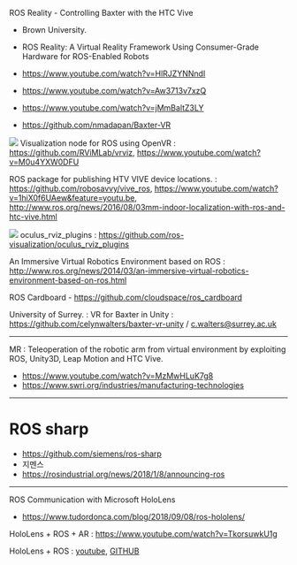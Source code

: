 ROS Reality - Controlling Baxter with the HTC Vive 
- Brown University. 
- ROS Reality: A Virtual Reality Framework Using Consumer-Grade Hardware for ROS-Enabled Robots
- https://www.youtube.com/watch?v=HlRJZYNNndI
- https://www.youtube.com/watch?v=Aw3713v7xzQ
- https://www.youtube.com/watch?v=jMmBaltZ3LY


- https://github.com/nmadapan/Baxter-VR


![](https://github.com/RViMLab/vrviz/raw/master/turtlebot_demo.jpg)
Visualization node for ROS using OpenVR : https://github.com/RViMLab/vrviz, https://www.youtube.com/watch?v=M0u4YXW0DFU

ROS package for publishing HTV VIVE device locations. : https://github.com/robosavvy/vive_ros, https://www.youtube.com/watch?v=1hiX0f6UAew&feature=youtu.be, http://www.ros.org/news/2016/08/03mm-indoor-localization-with-ros-and-htc-vive.html


![](https://github.com/ros-visualization/oculus_rviz_plugins/raw/groovy-devel/doc/screenshot.png)
oculus_rviz_plugins : https://github.com/ros-visualization/oculus_rviz_plugins




An Immersive Virtual Robotics Environment based on ROS : http://www.ros.org/news/2014/03/an-immersive-virtual-robotics-environment-based-on-ros.html 


ROS Cardboard - https://github.com/cloudspace/ros_cardboard 


University of Surrey. : VR for Baxter in Unity : https://github.com/celynwalters/baxter-vr-unity / c.walters@surrey.ac.uk


---

MR  : Teleoperation of the robotic arm from virtual environment by exploiting ROS, Unity3D, Leap Motion and HTC Vive. 

- https://www.youtube.com/watch?v=MzMwHLuK7g8
- https://www.swri.org/industries/manufacturing-technologies


---

# ROS sharp 
- https://github.com/siemens/ros-sharp
- 지멘스 
- https://rosindustrial.org/news/2018/1/8/announcing-ros


---

ROS Communication with Microsoft HoloLens
- https://www.tudordonca.com/blog/2018/09/08/ros-hololens/

HoloLens + ROS + AR : https://www.youtube.com/watch?v=TkorsuwkU1g

HoloLens + ROS : [youtube](https://www.youtube.com/watch?v=FMtvrTGnP04), [GITHUB](https://github.com/soliagabriel/holoROS) 